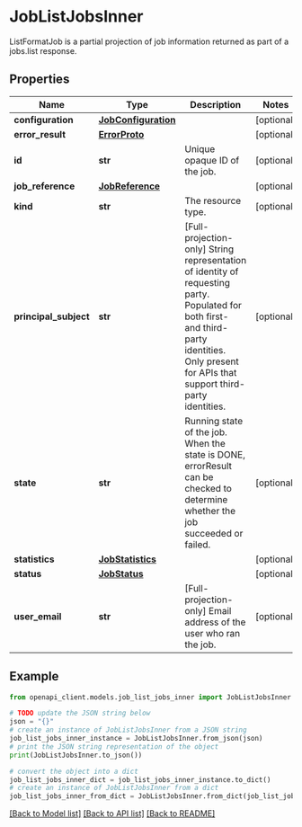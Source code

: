 # JobListJobsInner

ListFormatJob is a partial projection of job information returned as part of a jobs.list response.

## Properties

Name | Type | Description | Notes
------------ | ------------- | ------------- | -------------
**configuration** | [**JobConfiguration**](JobConfiguration.md) |  | [optional] 
**error_result** | [**ErrorProto**](ErrorProto.md) |  | [optional] 
**id** | **str** | Unique opaque ID of the job. | [optional] 
**job_reference** | [**JobReference**](JobReference.md) |  | [optional] 
**kind** | **str** | The resource type. | [optional] 
**principal_subject** | **str** | [Full-projection-only] String representation of identity of requesting party. Populated for both first- and third-party identities. Only present for APIs that support third-party identities. | [optional] 
**state** | **str** | Running state of the job. When the state is DONE, errorResult can be checked to determine whether the job succeeded or failed. | [optional] 
**statistics** | [**JobStatistics**](JobStatistics.md) |  | [optional] 
**status** | [**JobStatus**](JobStatus.md) |  | [optional] 
**user_email** | **str** | [Full-projection-only] Email address of the user who ran the job. | [optional] 

## Example

```python
from openapi_client.models.job_list_jobs_inner import JobListJobsInner

# TODO update the JSON string below
json = "{}"
# create an instance of JobListJobsInner from a JSON string
job_list_jobs_inner_instance = JobListJobsInner.from_json(json)
# print the JSON string representation of the object
print(JobListJobsInner.to_json())

# convert the object into a dict
job_list_jobs_inner_dict = job_list_jobs_inner_instance.to_dict()
# create an instance of JobListJobsInner from a dict
job_list_jobs_inner_from_dict = JobListJobsInner.from_dict(job_list_jobs_inner_dict)
```
[[Back to Model list]](../README.md#documentation-for-models) [[Back to API list]](../README.md#documentation-for-api-endpoints) [[Back to README]](../README.md)


